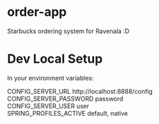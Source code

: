 # order-app

Starbucks ordering system for Ravenala :D

# Dev Local Setup

In your environment variables:

CONFIG_SERVER_URL http://localhost:8888/config <br>
CONFIG_SERVER_PASSWORD password <br>
CONFIG_SERVER_USER user <br>
SPRING_PROFILES_ACTIVE default, native<br>



